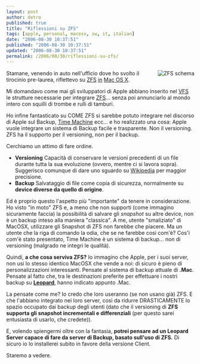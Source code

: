 ```yaml
---
layout: post
author: detro
published: true
title: "Riflessioni su ZFS"
tags: [apple, personal, macosx, sw, it, italian]
date: "2006-08-30 10:37:51"
published: "2006-08-30 10:37:51"
updated: "2006-08-30 10:37:51"
permalink: /2006/08/30/riflessioni-su-zfs/
---
```


<a href="http://www.sun.com/software/solaris/zfs_learning_center.jsp"><img src="http://www.sun.com/software/solaris/img/ig_ra_solaris_zfs.gif" alt="ZFS schema" align="right" /></a>
Stamane, venendo in auto nell'ufficio dove ho svolto il tirocinio pre-laurea, riflettevo su <a href="http://opensolaris.org/os/community/zfs/">ZFS</a> <a href="http://www.detronizator.org/2006/08/18/time-machine-la-delusione-diventa-sconforto/">in</a> <a href="http://www.apple.com/macosx">Mac OS X</a>.

Mi domandavo come mai gli sviluppatori di Apple abbiano inserito nel <a href="http://en.wikipedia.org/wiki/Virtual_file_system">VFS</a> le strutture necessarie per integrare <a href="http://en.wikipedia.org/wiki/ZFS">ZFS</a>... senza poi annunciarlo al mondo intero con squilli di trombe e rulli di tamburi.

Ho infine fantasticato su COME ZFS si sarebbe potuto integrare nel discorso di Apple sul Backup, <a href="http://www.apple.com/macosx/leopard/timemachine.html">Time Machine</a> ecc... e ho realizzato una cosa: Apple vuole integrare un sistema di Backup facile
e trasparente. Non il versioning. ZFS ha il supporto per il versioning, non per il backup.

Cerchiamo un attimo di fare ordine.
<ul>
	<li><strong>Versioning</strong> Capacità di conservare le versioni precedenti di un file durante tutta la sua evoluzione (ovvero, mentre ci si lavora sopra). Suggerisco comunque
di dare uno sguardo su <a href="http://www.detronizator.org/2006/08/18/time-machine-la-delusione-diventa-sconforto/">Wikipedia</a> per maggior precisione.</li>
	<li><strong>Backup</strong> Salvataggio di file come copia di sicurezza, normalmente su <strong>device diverse da quello di origine</strong>.</li>
</ul>

Ed è proprio questo l'aspetto più "importante" da tenere in considerazione.
Ho visto "in moto" ZFS e, a meno che non supporti (come immagino sicuramente faccia) la possibilità di salvare gli <em>snapshot</em> su altre device, non è un backup inteso alla maniera "classica". A me, utente "smaliziato" di MacOSX, utilizzare gli Snapshot di ZFS non farebbe che piacere. Ma un utente che la riga di comando la odia, che se ne farebbe così com'è? Cos'ì com'è stato presentato, Time Machine è un sistema di backup... non di versioning (malgrado ne integri le qualità).

Quindi, <strong>a che cosa serviva ZFS?</strong>
Io immagino che Apple, per i suoi server, non usi lo stesso identico MacOSX che vende a noi: di sicuro è pieno di personalizzazioni interessanti. 
Pensate al sistema di backup attuale di <strong>.Mac</strong>. 
Pensate al fatto che, tra le destinazioni preferite per effettuare i nostri backup su <a href="http://www.apple.com/macosx/leopard/"><strong>Leopard</strong></a>, hanno indicato appunto .Mac.

La pensate come me? Io credo che loro useranno (se non usano già) ZFS. E che l'abbiano integrato nei loro server, così da ridurre DRASTICAMENTE lo spazio occupato dai backup degli utenti (dato che il versioning di <strong>ZFS supporta gli snapshot incrementali e differenziali</strong> (per questo sarei entusiasta di usarlo, che credete)). 

E, volendo spiengermi oltre con la fantasia, <strong>potrei pensare ad un Leopard Server capace di fare da server di Backup, basato sull'uso di ZFS.</strong> Di sicuro io lo installerei subito in favore della versione Client.

Staremo a vedere.
